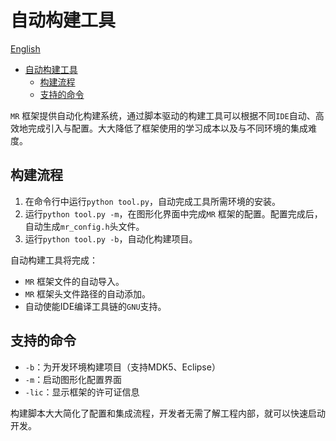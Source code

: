 # 自动构建工具

[English](tool_EN)

<!-- TOC -->
* [自动构建工具](#自动构建工具)
  * [构建流程](#构建流程)
  * [支持的命令](#支持的命令)
<!-- TOC -->

`MR` 框架提供自动化构建系统，通过脚本驱动的构建工具可以根据不同`IDE`自动、高效地完成引入与配置。大大降低了框架使用的学习成本以及与不同环境的集成难度。

## 构建流程

1. 在命令行中运行`python tool.py`，自动完成工具所需环境的安装。
2. 运行`python tool.py -m`，在图形化界面中完成`MR` 框架的配置。配置完成后，自动生成`mr_config.h`头文件。
3. 运行`python tool.py -b`，自动化构建项目。

自动构建工具将完成：

- `MR` 框架文件的自动导入。
- `MR` 框架头文件路径的自动添加。
- 自动使能IDE编译工具链的`GNU`支持。

## 支持的命令

- `-b`：为开发环境构建项目（支持MDK5、Eclipse）
- `-m`：启动图形化配置界面
- `-lic`：显示框架的许可证信息

构建脚本大大简化了配置和集成流程，开发者无需了解工程内部，就可以快速启动开发。
